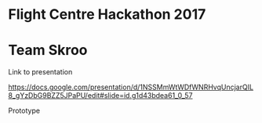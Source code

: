 # Flight Centre Hackathon 2017
# Team Skroo


Link to presentation

https://docs.google.com/presentation/d/1NSSMmWtWDfWNRHvqUncjarQIL8_gYzDbG9BZZ5JPaPU/edit#slide=id.g1d43bdea61_0_57


Prototype

